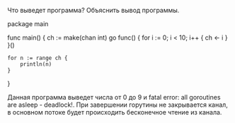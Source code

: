 Что выведет программа? Объяснить вывод программы.

package main

func main() {
	ch := make(chan int)
	go func() {
		for i := 0; i < 10; i++ {
			ch <- i
		}
	}()

	for n := range ch {
		println(n)
	}
}

Данная программа выведет числа от 0 до 9 и fatal error: all goroutines are asleep - deadlock!.
При завершении горутины не закрывается канал, 
в основном потоке будет происходить бесконечное чтение из канала.


